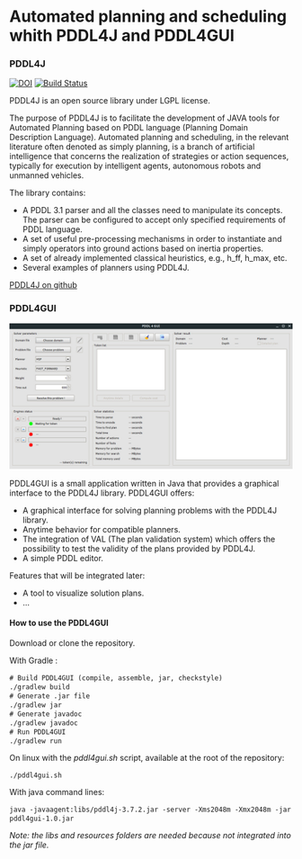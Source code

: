 # Automated planning and scheduling whith PDDL4J and PDDL4GUI

### PDDL4J

[![DOI](https://zenodo.org/badge/doi/10.5281/zenodo.45971.svg)](http://dx.doi.org/10.5281/zenodo.45971)
[![Build Status](http://pddl4j.imag.fr/jenkins/job/PDDL4J%20devel/badge/icon)](http://pddl4j.imag.fr/jenkins/job/PDDL4J%20devel/)

PDDL4J is an open source library under LGPL license.

The purpose of PDDL4J is to facilitate the development of JAVA tools for
Automated Planning based on PDDL language (Planning Domain Description
Language). Automated planning and scheduling, in the relevant literature often
denoted as simply planning, is a branch of artificial intelligence that concerns
 the realization of strategies or action sequences, typically for execution by
intelligent agents, autonomous robots and unmanned vehicles.

The library contains:
  * A PDDL 3.1 parser and all the classes need to manipulate its
concepts. The parser can be configured to accept only specified requirements of
PDDL language.
  * A set of useful pre-processing mechanisms in order to instantiate and
simply operators into ground actions based on inertia properties.
  * A set of already implemented classical heuristics, e.g., h_ff, h_max, etc.
  * Several examples of planners using PDDL4J.

[PDDL4J on github](https://github.com/pellierd/pddl4j)

### PDDL4GUI

![PDDL4GUI](https://raw.githubusercontent.com/ehermellin/ehermellin.github.io/master/images/projet/pddl4gui.jpg)

PDDL4GUI is a small application written in Java that provides a graphical interface to the PDDL4J library. PDDL4GUI offers:
  - A graphical interface for solving planning problems with the PDDL4J library.
  - Anytime behavior for compatible planners.
  - The integration of VAL (The plan validation system) which offers the possibility to test the validity of the plans provided by PDDL4J.
  - A simple PDDL editor.

Features that will be integrated later:
  - A tool to visualize solution plans.
  - ...
  
#### How to use the PDDL4GUI
Download or clone the repository.

With Gradle :

    # Build PDDL4GUI (compile, assemble, jar, checkstyle)
    ./gradlew build
    # Generate .jar file
    ./gradlew jar
    # Generate javadoc
    ./gradlew javadoc
    # Run PDDL4GUI
    ./gradlew run

On linux with the *pddl4gui.sh* script, available at the root of the repository:

    ./pddl4gui.sh

With java command lines:

    java -javaagent:libs/pddl4j-3.7.2.jar -server -Xms2048m -Xmx2048m -jar pddl4gui-1.0.jar

*Note: the libs and resources folders are needed because not integrated into the jar file.*
